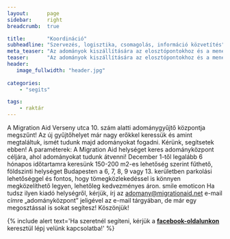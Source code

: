 ```yaml
---
layout:      page
sidebar:     right
breadcrumb:  true

title:       "Koordináció"
subheadline: "Szervezés, logisztika, csomagolás, információ közvetítés"
meta_teaser: "Az adományok kiszállítására az elosztópontokhoz és a menekülttáborokba, raktárakba pakolni, csomagokat porciózni várunk segítőket."
teaser:      "Az adományok kiszállítására az elosztópontokhoz és a menekülttáborokba, raktárakba pakolni, csomagokat porciózni várunk segítőket."
header:
   image_fullwidth: "header.jpg"
   
categories:
    - "segits"

tags:
    - raktár
---
```


A Migration Aid Verseny utca 10. szám alatti adománygyűjtő központja megszűnt! Az új gyűjtőhelyet már nagy erőkkel keressük és amint megtaláltuk, ismét tudunk majd adományokat fogadni. Kérünk, segítsetek ebben! 
A paraméterek:
A Migration Aid helységet keres adományközpont céljára, ahol adományokat tudunk átvenni!
December 1-től legalább 6 hónapos időtartamra keresünk 150-200 m2-es lehetőség szerint fűthető, földszinti helységet Budapesten a 6, 7, 8, 9 vagy 13. kerületben parkolási lehetőséggel és fontos, hogy tömegközlekedéssel is könnyen megközelíthető legyen, lehetőleg kedvezményes áron.
smile emoticon
Ha tudsz ilyen kiadó helységről, kérjük, írj az adomany@migrationaid.net e-mail címre „adományközpont” jeligével az e-mail tárgyában, de már egy megosztással is sokat segítesz!
Köszönjük!


{% include alert text='Ha szeretnél segíteni, kérjük a <a href="https://www.facebook.com/migrationaidhungary"><b>facebook-oldalunkon</b></a> keresztül lépj velünk kapcsolatba!' %}
